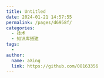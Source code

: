 ```yaml
---
title: Untitled
date: 2024-01-21 14:57:55
permalink: /pages/d6958f/
categories:
  - 技术
  - 知识库搭建
tags:
  - 
author: 
  name: aXing
  link: https://github.com/08163356
---
```


